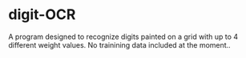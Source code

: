 # digit-OCR
A program designed to recognize digits painted on a grid with up to 4 different weight values.  No trainining data included at the moment..
